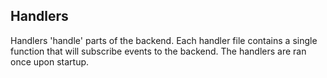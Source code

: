 ## Handlers

Handlers 'handle' parts of the backend. Each handler file contains a single function that will subscribe events to the backend. The handlers are ran once upon startup.